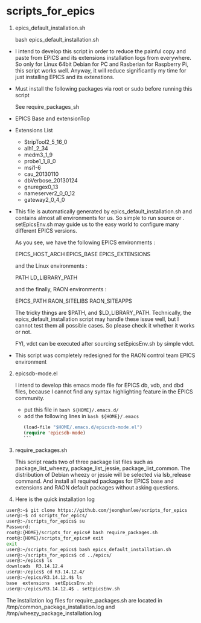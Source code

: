 scripts_for_epics
=================


1. epics_default_installation.sh

   bash epics_default_installation.sh

  * I intend to develop this script in order to reduce the painful
    copy and paste from EPICS and its extensions installation logs
    from everywhere. So only for Linux 64bit Debian for PC and 
    Rasberian for Raspberry Pi, this script works well.
    Anyway, it will reduce significantly my time for just installing
    EPICS and its extenstions.


  * Must install the following packages via root or sudo
    before running this script

    See require_packages_sh


  * EPICS Base and extensionTop
  * Extensions List
    - StripTool2_5_16_0 
    - alh1_2_34 
    - medm3_1_9 
    - probe1_1_8_0 
    - msi1-6 
    - cau_20130110 
    - dbVerbose_20130124 
    - gnuregex0_13 
    - nameserver2_0_0_12
    - gateway2_0_4_0


  * This file is automatically generated by epics_default_installation.sh and contains almost all environments for us. So simple to run source or . setEpicsEnv.sh may guide us to the easy world to configure many different EPICS versions.

     As you see, we have the following EPICS environments :

       EPICS_HOST_ARCH
       EPICS_BASE
       EPICS_EXTENSIONS

     and the Linux environments :

       PATH
       LD_LIBRARY_PATH
  
     and the finally, RAON environments :

       EPICS_PATH
       RAON_SITELIBS
       RAON_SITEAPPS



     The tricky things are $PATH, and $LD_LIBRARY_PATH. Technically, the epics_default_installation script may handle these issue well, but I cannot test them all possible cases. So please check it whether it works or not.

     FYI, vdct can be executed after sourcing setEpicsEnv.sh by simple vdct.

  * This script was completely redesigned for the RAON control team EPICS environment



2. epicsdb-mode.el


    I intend to develop this emacs mode file for EPICS db, vdb, and dbd files, because I cannot find any syntax highlighting feature in the EPICS community.

    * put this file in ```bash ${HOME}/.emacs.d/```
    * add the following lines in ```bash ${HOME}/.emacs ```
    ```lisp
       (load-file "$HOME/.emacs.d/epicsdb-mode.el")
       (require 'epicsdb-mode)
       ```


3. require_packages.sh

    This script reads two of three package list files such as package_list_wheezy, package_list_jessie, package_list_common. The distribution of Debian
    wheezy or jessie will be selected via lsb_release  command. And install all required packages for EPICS base and extensions and RAON default packages without asking questions. 



  
4. Here is the quick installation log 
```bash
user@:~$ git clone https://github.com/jeonghanlee/scripts_for_epics
user@:~$ cd scripts_for_epics/
user@:~/scripts_for_epics$ su
Password: 
root@:{HOME}/scripts_for_epics# bash require_packages.sh 
root@:{HOME}/scripts_for_epics# exit
exit
user@:~/scripts_for_epics$ bash epics_default_installation.sh 
user@:~/scripts_for_epics$ cd ../epics/
user@:~/epics$ ls
downloads  R3.14.12.4
user@:~/epics$ cd R3.14.12.4/
user@:~/epics/R3.14.12.4$ ls
base  extensions  setEpicsEnv.sh
user@:~/epics/R3.14.12.4$ . setEpicsEnv.sh 
```

  The installation log files for require_packages.sh are located in 
  /tmp/common_package_installation.log and 
  /tmp/wheezy_package_installation.log
